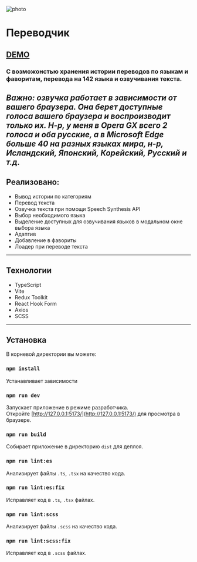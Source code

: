 ![photo](https://github.com/sMayWhatIsYourName2020/translate/blob/main/translate.jpg)
# Переводчик
## [DEMO](https://translate-sable.vercel.app/)
### С возможонстью хранения истории переводов по языкам и фаворитам, перевода на 142 языка и озвучивания текста. 
_Важно: озвучка работает в зависимости от вашего браузера. Она берет доступные голоса вашего браузера и воспроизводит только их. Н-р, у меня в Opera GX всего 2 голоса и оба русские, а в Microsoft Edge больше 40 на разных языках мира, н-р, Исландский, Японский, Корейский, Русский и т.д._
---
## Реализовано:
- Вывод истории по категориям
- Перевод текста
- Озвучка текста при помощи Speech Synthesis API
- Выбор необходимого языка
- Выделение доступных для озвучивания языков в модальном окне выбора языка
- Адаптив
- Добавление в фавориты
- Лоадер при переводе текста
---
## Технологии
- TypeScript
- Vite
- Redux Toolkit
- React Hook Form
- Axios
- SCSS
---
## Установка

В корневой директории вы можете:

### `npm install`

Устанавливает зависимости

### `npm run dev`

Запускает приложение в режиме разработчика.\
Откройте [http://127.0.0.1:5173/](http://127.0.0.1:5173/) для просмотра в браузере.

### `npm run build`

Собирает приложение в директорию `dist` для деплоя.

### `npm run lint:es`

Анализирует файлы `.ts`, `.tsx` на качество кода.

### `npm run lint:es:fix`

Исправляет код в `.ts`, `.tsx` файлах.

### `npm run lint:scss`

Анализирует файлы `.scss` на качество кода.

### `npm run lint:scss:fix`

Исправляет код в `.scss` файлах.
